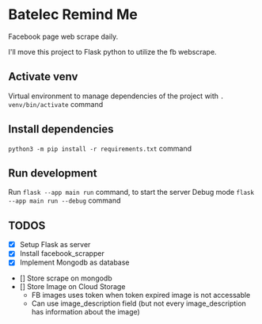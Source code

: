 # Batelec Remind Me

Facebook page web scrape daily.

I'll move this project to Flask python to utilize the fb webscrape.

## Activate venv

Virtual environment to manage dependencies of the project with `. venv/bin/activate` command

## Install dependencies

`python3 -m pip install -r requirements.txt` command

## Run development

Run `flask --app main run` command, to start the server
Debug mode `flask --app main run --debug` command

## TODOS
- [X] Setup Flask as server
- [X] Install facebook_scrapper
- [X] Implement Mongodb as database
- [] Store scrape on mongodb
- [] Store Image on Cloud Storage
    - FB images uses token when token expired image is not accessable
    - Can use image_description field (but not every image_description has information about the image)
